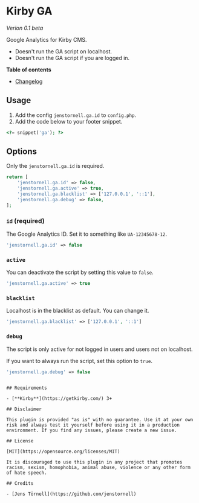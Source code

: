 # Kirby GA

*Verion 0.1 beta*

Google Analytics for Kirby CMS.

- Doesn't run the GA script on localhost.
- Doesn't run the GA script if you are logged in.

**Table of contents**

- [Changelog](docs/changelog.md)

## Usage

1. Add the config `jenstornell.ga.id` to `config.php`.
1. Add the code below to your footer snippet.

```php
<?= snippet('ga'); ?>
```

## Options

Only the `jenstornell.ga.id` is required.

```php
return [
    'jenstornell.ga.id' => false,
    'jenstornell.ga.active' => true,
    'jenstornell.ga.blacklist' => ['127.0.0.1', '::1'],
    'jenstornell.ga.debug' => false,
];
```

### `id` (required)

The Google Analytics ID. Set it to something like `UA-12345678-12`.

```php
'jenstornell.ga.id' => false
```

### `active`

You can deactivate the script by setting this value to `false`.

```php
'jenstornell.ga.active' => true
```

### `blacklist`

Localhost is in the blacklist as default. You can change it.

```php
'jenstornell.ga.blacklist' => ['127.0.0.1', '::1']
```

### `debug`

The script is only active for not logged in users and users not on localhost.

If you want to always run the script, set this option to `true`.

```php
'jenstornell.ga.debug' => false
```

<!--
### `plugin.ga.snippet`

Change the snippet name with this option. You can override the snippet as well.

```php
c::set('plugin.ga.snippet', 'ga');

-->
```

## Requirements

- [**Kirby**](https://getkirby.com/) 3+

## Disclaimer

This plugin is provided "as is" with no guarantee. Use it at your own risk and always test it yourself before using it in a production environment. If you find any issues, please create a new issue.

## License

[MIT](https://opensource.org/licenses/MIT)

It is discouraged to use this plugin in any project that promotes racism, sexism, homophobia, animal abuse, violence or any other form of hate speech.

## Credits

- [Jens Törnell](https://github.com/jenstornell)